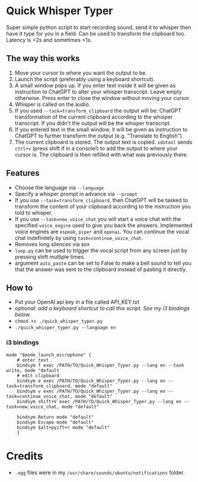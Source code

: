 # Quick Whisper Typer
Super simple python script to start recording sound, send it to whisper then have it type for you in a field. Can be used to transform the clipboard too. Latency is <2s and sometimes <1s.

## The way this works
1. Move your cursor to where you want the output to be.
2. Launch the script (preferably using a keyboard shortcut).
3. A small window pops up. If you enter text inside it will be given as instruction to ChatGPT to alter your whisper transcript. Leave empty otherwise. Press enter to close the window without moving your cursor.
4. Whisper is called on the audio.
5. If you used `--task=transform_clipboard` the output will be: ChatGPT transformation of the current clipboard according to the whisper transcript. If you didn't the output will be the whisper transcript.
6. If you entered text in the small window, it will be given as instruction to ChatGPT to further transform the output (e.g. "Translate to English")
7. The current clipboard is stored. The output text is copied. `xdotool` sends `ctrl+v` (press shift if in a console!) to add the output to where your cursor is. The clipboard is then refilled with what was previously there.

## Features
* Choose the language via `--language`
* Specify a whisper prompt in advance via `--prompt`
* If you use `--task=transform_clipboard`, then ChatGPT will be tasked to transform the content of your clipboard according to the instruction you told to whisper.
* If you use `--task=new_voice_chat` you will start a voice chat with the specified `voice_engine` used to give you back the answers. Implemented voice engines are `espeak`, `piper` and `openai`. You can continue the vocal chat indefinitely by using `task=continue_voice_chat`.
* Removes long silences via sox
* `loop.py` can be used to trigger the vocal script from any screen just by pressing shift multiple times.
* argument `auto_paste` can be set to False to make a bell sound to tell you that the answer was sent to the clipboard instead of pasting it directly.

## How to
* Put your OpenAI api key in a file called API_KEY.txt
* *optional: add a keyboard shortcut to call this script. See my i3 bindings below.*
* `chmod +x ./quick_whisper_typer.py`
* `./quick_whisper_typer.py --language en`

### i3 bindings
```
mode "$mode_launch_microphone" {
    # enter text
    bindsym f exec /PATH/TO/Quick_Whisper_Typer.py --lang en --task write, mode "default
    # edit clipboard
    bindsym e exec /PATH/TO/Quick_Whisper_Typer.py --lang en --task=transform_clipboard, mode "default"
    bindsym v exec /PATH/TO/Quick_Whisper_Typer.py --lang en --task=continue_voice_chat, mode "default"
    bindsym shift+V exec /PATH/TO/Quick_Whisper_Typer.py --lang en --task=new_voice_chat, mode "default"

    bindsym Return mode "default"
    bindsym Escape mode "default"
    bindsym $alt+pyift+r mode "default"
    }
```

# Credits
* `.ogg` files were in my `/usr/share/sounds/ubuntu/notifications` folder.
